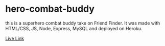 # hero-combat-buddy
this is a superhero combat buddy take on Friend Finder. It was made with HTML/CSS, JS, Node, Express, MySQL and deployed on Heroku.

[Live Link](https://whispering-beyond-38229.herokuapp.com/)
